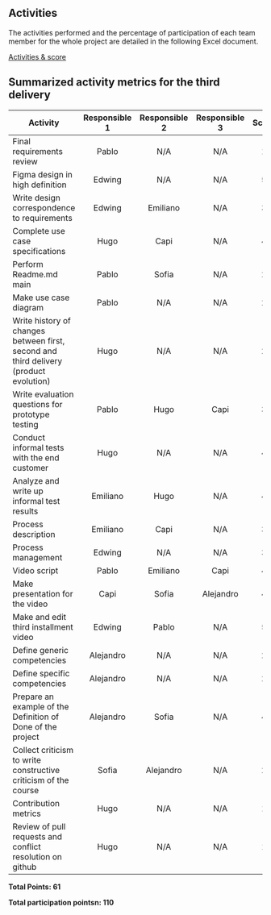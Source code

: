 ## Activities

The activities performed and the percentage of participation of each team member for the whole project are detailed in the following Excel document. 

[Activities & score](https://alumnosuady-my.sharepoint.com/:x:/g/personal/a14016364_alumnos_uady_mx/EdCuJCnOW7dBlsxNr4k1KB4BSNpG934lWuq1h9L5b6w6hg?e=enf1re)

## Summarized activity metrics for the third delivery

| Activity   | Responsible 1 | Responsible 2 |Responsible 3| Score |
| ---------- | :---------: | :----------: | :---------: | :---------: |
| Final requirements review | Pablo |  N/A  | N/A | 1 |
| Figma design in high definition | Edwing  | N/A | N/A | 5 |
| Write design correspondence to requirements  | Edwing | Emiliano |N/A | 3 |
| Complete use case specifications  | Hugo | Capi | N/A | 4 |
| Perform Readme.md main | Pablo | Sofia | N/A | 2 |
| Make use case diagram | Pablo  | N/A | N/A| 2 |
| Write history of changes between first, second and third delivery (product evolution) | Hugo | N/A | N/A | 2 |
| Write evaluation questions for prototype testing | Pablo | Hugo | Capi | 3 |
| Conduct informal tests with the end customer | Hugo | N/A | N/A | 4 |
| Analyze and write up informal test results | Emiliano | Hugo | N/A| 4 |
| Process description | Emiliano | Capi | N/A | 3 |
| Process management | Edwing | N/A | N/A | 3 |
| Video script | Pablo | Emiliano | Capi | 4 |
| Make presentation for the video | Capi | Sofia | Alejandro | 4 |
| Make and edit third installment video | Edwing | Pablo |N/A| 5 |
| Define generic competencies  | Alejandro | N/A | N/A | 2 |
| Define specific competencies  | Alejandro | N/A | N/A | 2 |
| Prepare an example of the Definition of Done of the project | Alejandro | Sofia | N/A | 4 |
| Collect criticism to write constructive criticism of the course | Sofia | Alejandro | N/A | 2 |
| Contribution metrics  | Hugo    | N/A      |N/A| 1 |
| Review of pull requests and conflict resolution on github | Hugo    | N/A      |N/A| 1 |

**Total Points: 61**

**Total participation pointsn: 110**
